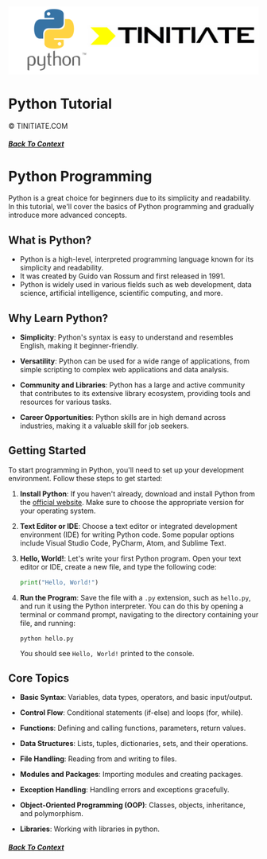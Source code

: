 ![Python Tinitiate Image](python_tinitiate.png)
# Python Tutorial
&copy; TINITIATE.COM
##### [Back To Context](./README.md)

# Python Programming
Python is a great choice for beginners due to its simplicity and readability. In this tutorial, we'll cover the basics of Python programming and gradually introduce more advanced concepts.

## What is Python?
* Python is a high-level, interpreted programming language known for its simplicity and readability.
* It was created by Guido van Rossum and first released in 1991.
* Python is widely used in various fields such as web development, data science, artificial intelligence, scientific computing, and more.

## Why Learn Python?
- **Simplicity**: Python's syntax is easy to understand and resembles English, making it beginner-friendly.

- **Versatility**: Python can be used for a wide range of applications, from simple scripting to complex web applications and data analysis.
- **Community and Libraries**: Python has a large and active community that contributes to its extensive library ecosystem, providing tools and resources for various tasks.
- **Career Opportunities**: Python skills are in high demand across industries, making it a valuable skill for job seekers.

## Getting Started
To start programming in Python, you'll need to set up your development environment. Follow these steps to get started:
1. **Install Python**: If you haven't already, download and install Python from the [official website](https://www.python.org/). Make sure to choose the appropriate version for your operating system.

2. **Text Editor or IDE**: Choose a text editor or integrated development environment (IDE) for writing Python code. Some popular options include Visual Studio Code, PyCharm, Atom, and Sublime Text.
3. **Hello, World!**: Let's write your first Python program. Open your text editor or IDE, create a new file, and type the following code:
    ```python
    print("Hello, World!")
    ```
4. **Run the Program**: Save the file with a `.py` extension, such as `hello.py`, and run it using the Python interpreter. You can do this by opening a terminal or command prompt, navigating to the directory containing your file, and running:
    ```
    python hello.py
    ```
    You should see `Hello, World!` printed to the console.

## Core Topics
- **Basic Syntax**: Variables, data types, operators, and basic input/output.

- **Control Flow**: Conditional statements (if-else) and loops (for, while).
- **Functions**: Defining and calling functions, parameters, return values.
- **Data Structures**: Lists, tuples, dictionaries, sets, and their operations.
- **File Handling**: Reading from and writing to files.
- **Modules and Packages**: Importing modules and creating packages.
- **Exception Handling**: Handling errors and exceptions gracefully.
- **Object-Oriented Programming (OOP)**: Classes, objects, inheritance, and polymorphism.
- **Libraries**: Working with libraries in python.

##### [Back To Context](./README.md)